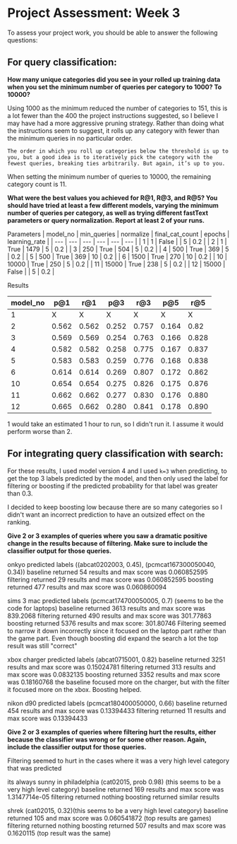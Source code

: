 # Project Assessment: Week 3
To assess your project work, you should be able to answer the following questions:

## For query classification:

**How many unique categories did you see in your rolled up training data when you set the minimum number of queries per category to 1000? To 10000?**

Using 1000 as the minimum reduced the number of categories to 151, this is a lot fewer than the 400 the project instructions suggested, so I believe I may have had a more aggressive pruning strategy. Rather than doing what the instructions seem to suggest, it rolls up any category with fewer than the minimum queries in no particular order.

```
The order in which you roll up categories below the threshold is up to you, but a good idea is to iteratively pick the category with the fewest queries, breaking ties arbitrarily. But again, it’s up to you.
```

When setting the minimum number of queries to 10000, the remaining category count is 11.

**What were the best values you achieved for R@1, R@3, and R@5? You should have tried at least a few different models, varying the minimum number of queries per category, as well as trying different fastText parameters or query normalization. Report at least 2 of your runs.**

Parameters
| model_no | min_queries | normalize | final_cat_count | epochs | learning_rate |
| --- | --- | --- | --- | --- | --- | 
| 1 | 1 | False |  | 5 | 0.2 |
| 2 | 1 | True | 1479 | 5 | 0.2 |
| 3 | 250 | True | 504 | 5 | 0.2 |
| 4 | 500 | True | 369 | 5 | 0.2 |
| 5 | 500 | True | 369 | 10 | 0.2 |
| 6 | 1500 | True | 270 | 10 | 0.2 |
| 10 | 10000 | True | 250 | 5 | 0.2 |
| 11 | 15000 | True | 238 | 5 | 0.2 |
| 12 | 15000 | False | | 5 | 0.2 |

Results

| model_no | p@1 | r@1 | p@3 | r@3 | p@5 | r@5 |
| --- | --- | --- | --- | --- | --- | --- | 
| 1 | X | X | X | X | X | X | 
| 2 | 0.562 | 0.562 | 0.252 | 0.757 | 0.164 | 0.82 | 
| 3 | 0.569 | 0.569 | 0.254 | 0.763 | 0.166 | 0.828 |
| 4 | 0.582 | 0.582 | 0.258 | 0.775 | 0.167 | 0.837 | 
| 5 | 0.583 | 0.583 | 0.259 | 0.776 | 0.168 | 0.838 |
| 6 | 0.614 | 0.614 | 0.269 | 0.807 | 0.172 | 0.862 |
| 10 | 0.654 | 0.654 | 0.275 | 0.826 | 0.175 | 0.876 |
| 11 | 0.662 | 0.662 | 0.277 | 0.830 | 0.176 | 0.880 |
| 12 | 0.665 | 0.662 | 0.280 | 0.841 | 0.178 | 0.890 |

1 would take an estimated 1 hour to run, so I didn't run it. I assume it would perform worse than 2.

## For integrating query classification with search:

For these results, I used model version 4 and I used `k=3` when predicting, to get the top 3 labels predicted by the model, and then only used the label for filtering or boosting if the predicted probability for that label was greater than 0.3. 

I decided to keep boosting low because there are so many categories so I didn't want an incorrect prediction to have an outsized effect on the ranking.

**Give 2 or 3 examples of queries where you saw a dramatic positive change in the results because of filtering. Make sure to include the classifier output for those queries.**

onkyo
predicted labels ((abcat0202003, 0.45), (pcmcat167300050040, 0.34))
baseline returned 54 results and max score was 0.060852595
filtering returned 29 results and max score was 0.060852595
boosting returned 477 results and max score was 0.060860094

sims 3 mac
predicted labels (pcmcat174700050005, 0.7) (seems to be the code for laptops)
baseline returned 3613 results and max score was 839.2068
filtering returned 490 results and max score was 301.77863
boosting returned 5376 results and max score: 301.80746
Filtering seemed to narrow it down incorrectly since it focused on the laptop part rather than the game part. Even though boosting did expand the search a lot the top result was still "correct"

xbox charger
predicted labels (abcat0715001, 0.82)
baseline returned 3251 results and max score was 0.15024781
filtering returned 313 results and max score was 0.0832135
boosting returned 3352 results and max score was 0.18160768
the baseline focused more on the charger, but with the filter it focused more on the xbox. Boosting helped.  

nikon d90
predicted labels (pcmcat180400050000, 0.66)
baseline returned 454 results and max score was 0.13394433
filtering returned 11 results and max score was 0.13394433

**Give 2 or 3 examples of queries where filtering hurt the results, either because the classifier was wrong or for some other reason. Again, include the classifier output for those queries.**

Filtering seemed to hurt in the cases where it was a very high level category that was predicted

its always sunny in philadelphia
(cat02015, prob 0.98) (this seems to be a very high level category)
baseline returned 169 results and max score was 1.3147714e-05
filtering returned nothing
boosting returned similar results

shrek
(cat02015, 0.32)(this seems to be a very high level category)
baseline returned 105 and max score was 0.060541872 (top results are games)
filtering returned nothing
boosting returned 507 results and max score was 0.1620115 (top result was the same)